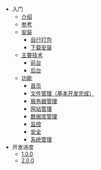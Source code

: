 <!-- docs/_sidebar.md -->

* 入门
  * [介绍](#介绍)
  * [参考](/#参考)
  * [安装](/#安装)
    * [自行打包](/#自行打包)
    * [下载安装](/#下载安装)
  * [主要技术](/#主要技术)
    * [前台](/#前台)
    * [后台](/#后台)
  * [功能](/#功能)
    * [首页](/#首页)
    * [文件管理（基本开发完成）](/#文件管理（基本开发完成）)
    * [服务器管理](/#服务器管理)
    * [网站管理](/#网站管理)
    * [数据库管理](/#数据库管理)
    * [监控](/#监控)
    * [安全](/#安全)
    * [系统管理](/#系统管理)
* 开发进度
	* [1.0.0](/progress#_100)
	* [2.0.0](/progress#_200)